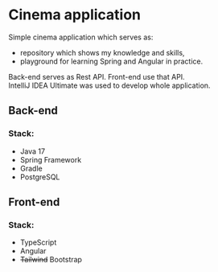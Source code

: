 # Cinema application
Simple cinema application which serves as:
- repository which shows my knowledge and skills,
- playground for learning Spring and Angular in practice.

Back-end serves as Rest API. Front-end use that API.<br>
IntelliJ IDEA Ultimate was used to develop whole application.

## Back-end
### Stack:
- Java 17
- Spring Framework
- Gradle
- PostgreSQL

## Front-end
### Stack:
- TypeScript
- Angular
- <strike>Tailwind</strike> Bootstrap